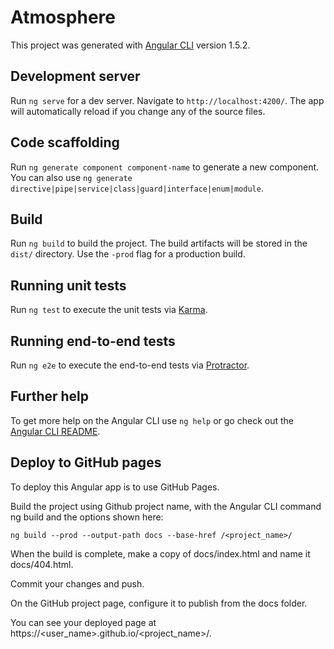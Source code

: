 # Atmosphere

This project was generated with [Angular CLI](https://github.com/angular/angular-cli) version 1.5.2.

## Development server

Run `ng serve` for a dev server. Navigate to `http://localhost:4200/`. The app will automatically reload if you change any of the source files.

## Code scaffolding

Run `ng generate component component-name` to generate a new component. You can also use `ng generate directive|pipe|service|class|guard|interface|enum|module`.

## Build

Run `ng build` to build the project. The build artifacts will be stored in the `dist/` directory. Use the `-prod` flag for a production build.

## Running unit tests

Run `ng test` to execute the unit tests via [Karma](https://karma-runner.github.io).

## Running end-to-end tests

Run `ng e2e` to execute the end-to-end tests via [Protractor](http://www.protractortest.org/).

## Further help

To get more help on the Angular CLI use `ng help` or go check out the [Angular CLI README](https://github.com/angular/angular-cli/blob/master/README.md).


## Deploy to GitHub pages

To deploy this Angular app is to use GitHub Pages.

Build the project using Github project name, with the Angular CLI command ng build and the options shown here:

`ng build --prod --output-path docs --base-href /<project_name>/`

When the build is complete, make a copy of docs/index.html and name it docs/404.html.

Commit your changes and push.

On the GitHub project page, configure it to publish from the docs folder.

You can see your deployed page at https://<user_name>.github.io/<project_name>/.